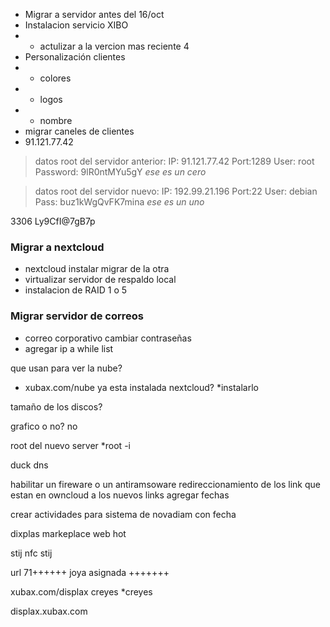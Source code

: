 + Migrar a servidor antes del 16/oct
+ Instalacion servicio XIBO
+ + actulizar a la vercion mas reciente 4
+  Personalización clientes 
+  - colores
+  - logos
+  - nombre
+ migrar caneles de clientes 
+ 91.121.77.42

> datos root del servidor anterior: 
IP: 91.121.77.42
Port:1289 
User: root
Password:  9lR0ntMYu5gY 
*ese es un cero*


>datos root del servidor nuevo: 
IP: 192.99.21.196
Port:22
User: debian
Pass: buz1kWgQvFK7mina
*ese es un uno*


3306
Ly9CfI@7gB7p

### Migrar a nextcloud
+ nextcloud instalar migrar de la otra  
+ virtualizar servidor de respaldo local
+ instalacion de RAID 1 o 5

### Migrar servidor de correos
+ correo corporativo cambiar contraseñas 
+ agregar ip a while list

que usan para ver la nube?
 * xubax.com/nube
ya esta instalada nextcloud? *instalarlo

tamaño de los discos?

grafico o no? no 

root del nuevo server  *root -i

duck dns

habilitar un fireware o un antiramsoware
redireccionamiento de los link que estan en owncloud a los nuevos links
agregar fechas

crear actividades para sistema de novadiam con fecha

dixplas 
markeplace web hot



stij
nfc stij 

url       71++++++
joya asignada    +++++++


xubax.com/displax
creyes   *creyes

displax.xubax.com